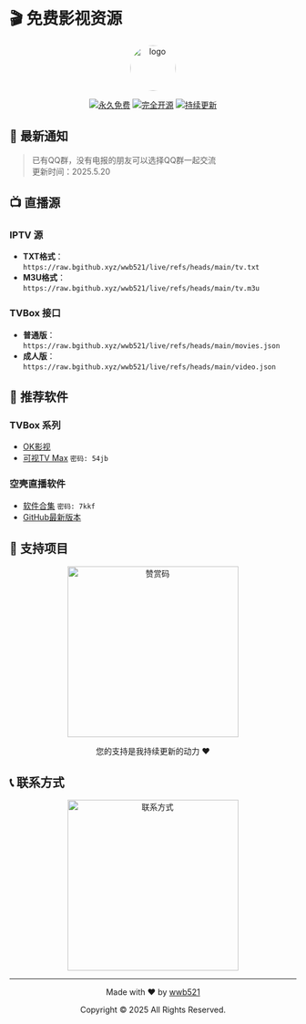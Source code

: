 # 🎬 免费影视资源

<div align="center">
  <img src="https://raw.githubusercontent.com/wwb521/live/refs/heads/main/ys.ico" alt="logo" width="80px" style="border-radius: 50%;"/>
  
  [![永久免费](https://img.shields.io/badge/永久-免费-brightgreen.svg)](https://github.com/wwb521/live)
  [![完全开源](https://img.shields.io/badge/完全-开源-orange.svg)](https://github.com/wwb521/live)
  [![持续更新](https://img.shields.io/badge/持续-更新-blue.svg)](https://github.com/wwb521/live)
</div>

## 📢 最新通知

> 已有QQ群，没有电报的朋友可以选择QQ群一起交流  
> 更新时间：2025.5.20

## 📺 直播源

### IPTV 源
- **TXT格式**：`https://raw.bgithub.xyz/wwb521/live/refs/heads/main/tv.txt`
- **M3U格式**：`https://raw.bgithub.xyz/wwb521/live/refs/heads/main/tv.m3u`

### TVBox 接口
- **普通版**：`https://raw.bgithub.xyz/wwb521/live/refs/heads/main/movies.json`
- **成人版**：`https://raw.bgithub.xyz/wwb521/live/refs/heads/main/video.json`

## 📱 推荐软件

### TVBox 系列
- [OK影视](https://github.com/FongMi/Release)
- [可视TV Max](https://wwc.lanzoub.com/b0es81t8j) `密码: 54jb`

### 空壳直播软件
- [软件合集](https://wwt.lanzouj.com/b00y2bymj) `密码: 7kkf`
- [GitHub最新版本](https://github.com/lizongying/my-tv-0/releases)

## 🤝 支持项目

<div align="center">
  <img src="https://raw.githubusercontent.com/wwb521/live/refs/heads/main/pay.jpeg" width="300px" alt="赞赏码"/>
  <p>您的支持是我持续更新的动力 ❤️</p>
</div>

## 📞 联系方式

<div align="center">
  <img src="https://raw.githubusercontent.com/wwb521/live/refs/heads/main/lx.png" width="300px" alt="联系方式"/>
</div>

---

<div align="center">
  <p>Made with ❤️ by <a href="https://github.com/wwb521">wwb521</a></p>
  <p>Copyright © 2025 All Rights Reserved.</p>
</div>

